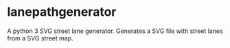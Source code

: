# lanepathgenerator
A python 3 SVG street lane generator. Generates a SVG file with street lanes from a SVG street map.
